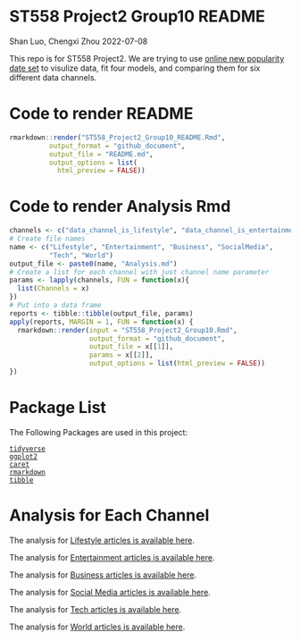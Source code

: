 ST558 Project2 Group10 README
================
Shan Luo, Chengxi Zhou
2022-07-08

This repo is for ST558 Project2. We are trying to use [online new
popularity date
set](https://archive.ics.uci.edu/ml/datasets/Online+News+Popularity) to
visulize data, fit four models, and comparing them for six different
data channels.

# Code to render README

``` r
rmarkdown::render("ST558_Project2_Group10_README.Rmd", 
          output_format = "github_document",
          output_file = "README.md",
          output_options = list(
            html_preview = FALSE))
```

# Code to render Analysis Rmd

``` r
channels <- c("data_channel_is_lifestyle", "data_channel_is_entertainment", "data_channel_is_bus", "data_channel_is_socmed", "data_channel_is_tech", "data_channel_is_world")
# Create file names
name <- c("Lifestyle", "Entertainment", "Business", "SocialMedia",
          "Tech", "World")
output_file <- paste0(name, "Analysis.md")
# Create a list for each channel with just channel name parameter
params <- lapply(channels, FUN = function(x){
  list(Channels = x)
})
# Put into a data frame
reports <- tibble::tibble(output_file, params)
apply(reports, MARGIN = 1, FUN = function(x) {
  rmarkdown::render(input = "ST558_Project2_Group10.Rmd", 
                    output_format = "github_document", 
                    output_file = x[[1]], 
                    params = x[[2]], 
                    output_options = list(html_preview = FALSE)) 
})
```

# Package List

The Following Packages are used in this project:

[`tidyverse`](https://www.tidyverse.org)  
[`ggplot2`](https://ggplot2.tidyverse.org)  
[`caret`](https://topepo.github.io/caret/)  
[`rmarkdown`](https://cran.r-project.org/web/packages/rmarkdown/index.html)  
[`tibble`](https://cran.r-project.org/web/packages/tibble/index.html)

# Analysis for Each Channel

The analysis for [Lifestyle articles is available
here](lifestyleAnalysis.html).

The analysis for [Entertainment articles is available
here](EntertainmentAnalysis.html).

The analysis for [Business articles is available
here](BusiessAnalysis.html).

The analysis for [Social Media articles is available
here](SocialMediaAnalysis.html).

The analysis for [Tech articles is available here](TechAnalysis.html).

The analysis for [World articles is available here](WorldAnalysis.html).
